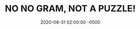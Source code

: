 ---
_schema: default
title: NO NO GRAM, NOT A PUZZLE!
link: https://www.geocaching.com/geocache/GC8R5AA
owner: Gilwell1
date: 2020-08-31 02:00:00 -0500
log_type: Note
display_coords: N 41° 22.500' W 074° 33.500'
latitude: '41.375'
longitude: '-74.558333'
first_stage: false
bogus: true
zhanna_log: >-
  Rich in NEPA and I solved the puzzle and the solution checker gave us the
  green light. I doubt we’ll be visiting the area anytime soon, but we’ll put it
  on our list and if we have the opportunity we’ll stop and search for the
  cache. Thanks for a fun puzzle\!
rich_log:
post_id: 12598
---